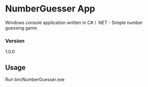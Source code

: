 # NumberGuesser App

Windows console application written in C# / .NET - Simple number guessing game.

### Version
1.0.0

## Usage
Run bin/NumberGuesser.exe